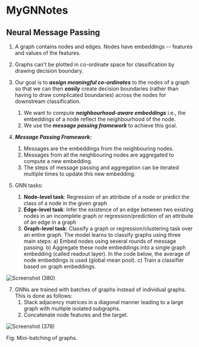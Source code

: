 # MyGNNotes

## Neural Message Passing

1. A graph contains nodes and edges. Nodes have embeddings -- features and values of the features.  
2. Graphs can't be plotted in co-ordinate space for classification by drawing decision boundary.
3. Our goal is to ***assign meaningful co-ordinates*** to the nodes of a graph so that we can then ***easily*** create decision boundaries (rather than having to draw complicated boundaries) across the nodes for downstream classification.
    1. We want to compute ***neighbourhood-aware embeddings***  i.e., the embeddings of a node reflect the neighbourhood of the node.
    2. We use the ***message passing framework*** to achieve this goal.
5. ***Message Passing Framework:***
    1. Messages are the embeddings from the neighbouring nodes.
    2. Messages from all the neighbouring nodes are aggregated to compute a new embedding.
    3. The steps of message passing and aggregation can be iterated multiple times to update this new embedding.

6. GNN tasks:
    1. **Node-level task**: Regression of an attribute of a node or predict the class of a node in the given graph
    2. **Edge-level task**: Infer the existence of an edge between two existing nodes in an incomplete graph or regression/prediction of an attribute of an edge in a graph 
    3. **Graph-level task**: Classify a graph or regression/clustering task over an entire graph. The model learns to classify graphs using three main steps:
            a) Embed nodes using several rounds of message passing.
            b) Aggregate these node embeddings into a single graph embedding (called readout layer). In the code below, the average of node embeddings is used (global mean pool).
            c) Train a classifier based on graph embeddings.
            
           
![Screenshot (380)](https://user-images.githubusercontent.com/114074746/226182024-32760c06-f35d-4749-a77c-ad3524dfbb53.png)


7. GNNs are trained with batches of graphs instead of individual graphs. This is done as follows:
    1. Stack adjacency matrices in a diagonal manner leading to a large graph with multiple isolated subgraphs.
    2. Concatenate node features and the target.

![Screenshot (378)](https://user-images.githubusercontent.com/114074746/226179142-451948ae-372d-4ff5-aeae-edab15e923ac.png)

<figcaption> 

Fig: Mini-batching of graphs.

</figcaption>

